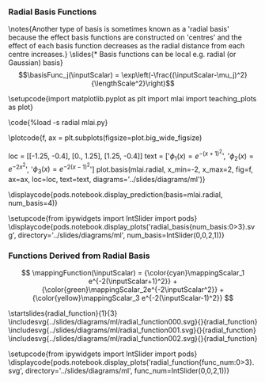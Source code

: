 ### Radial Basis Functions

\notes{Another type of basis is sometimes known as a 'radial basis' because the effect basis functions are constructed on 'centres' and the effect of each basis function decreases as the radial distance from each centre increases.}
\slides{* Basis functions can be local e.g. radial (or Gaussian) basis}
  $$\basisFunc_j(\inputScalar) = \exp\left(-\frac{(\inputScalar-\mu_j)^2}{\lengthScale^2}\right)$$

\setupcode{import matplotlib.pyplot as plt
import mlai
import teaching_plots as plot}

\code{%load -s radial mlai.py}

\plotcode{f, ax = plt.subplots(figsize=plot.big_wide_figsize)

loc = [[-1.25, -0.4],
       [0., 1.25],
       [1.25, -0.4]]
text = ['$\phi_1(x) = e^{-(x + 1)^2}$',
        '$\phi_2(x) = e^{-2x^2}$', 
        '$\phi_3(x) = e^{-2(x-1)^2}$']
plot.basis(mlai.radial, x_min=-2, x_max=2, 
           fig=f, ax=ax, loc=loc, text=text,
           diagrams='../slides/diagrams/ml')}

\displaycode{pods.notebook.display_prediction(basis=mlai.radial, num_basis=4)}

\setupcode{from ipywidgets import IntSlider
import pods}
\displaycode{pods.notebook.display_plots('radial_basis{num_basis:0>3}.svg', 
                            directory='../slides/diagrams/ml', 
							num_basis=IntSlider(0,0,2,1))}

### Functions Derived from Radial Basis

$$
\mappingFunction(\inputScalar) = {\color{cyan}\mappingScalar_1 e^{-2(\inputScalar+1)^2}}  + {\color{green}\mappingScalar_2e^{-2\inputScalar^2}} + {\color{yellow}\mappingScalar_3 e^{-2(\inputScalar-1)^2}}
$$

\startslides{radial_function}{1}{3}
\includesvg{../slides/diagrams/ml/radial_function000.svg}{}{radial_function}
\includesvg{../slides/diagrams/ml/radial_function001.svg}{}{radial_function}
\includesvg{../slides/diagrams/ml/radial_function002.svg}{}{radial_function}

\setupcode{from ipywidgets import IntSlider
import pods}
\displaycode{pods.notebook.display_plots('radial_function{func_num:0>3}.svg', directory='../slides/diagrams/ml', func_num=IntSlider(0,0,2,1))}


